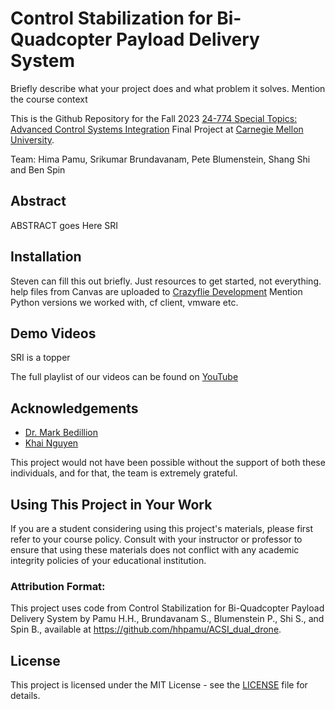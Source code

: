 # Control Stabilization for Bi-Quadcopter Payload Delivery System

Briefly describe what your project does and what problem it solves. Mention the course context

This is the Github Repository for the Fall 2023 <a href="https://www.meche.engineering.cmu.edu/education/courses/24-774.html" target="_blank">24-774 Special Topics: Advanced Control Systems Integration</a> Final Project at <a href="https://www.cmu.edu/" target="_blank">Carnegie Mellon University</a>.

Team: Hima Pamu, Srikumar Brundavanam, Pete Blumenstein, Shang Shi and Ben Spin

## Abstract
ABSTRACT goes Here SRI

## Installation
Steven can fill this out briefly. Just resources to get started, not everything. help files from Canvas are uploaded to <a href="https://github.com/hhpamu/ACSI_dual_drone/tree/main/Crazyflie%20Development" target="_blank">Crazyflie Development</a>
Mention Python versions we worked with, cf client, vmware etc.

## Demo Videos
SRI is a topper

The full playlist of our videos can be found on <a href="https://www.youtube.com/playlist?list=PLhjMVMo-iKefzUKCguJFhuCKCUdmlcipk" target="_blank">YouTube</a> 

## Acknowledgements
- <a href="https://www.andrew.cmu.edu/user/capn/" target="_blank">Dr. Mark Bedillion</a> 
- <a href="mailto:xkhai@cmu.edu">Khai Nguyen</a>

This project would not have been possible without the support of both these individuals, and for that, the team is extremely grateful.

## Using This Project in Your Work
<!--
If you wish to use any part of this project's code or resources in your own work, please adhere to the following guidelines:

1. **Proper Attribution**:
   - You must give appropriate credit to this project and its authors.
   - Mention by name all current authors of this project.
   - Provide a link back to the original repository of this project.
   - The attribution should be in a manner consistent with the MIT License under which this project is released.

2. **For Students**:
-->
If you are a student considering using this project's materials, please first refer to your course policy.
Consult with your instructor or professor to ensure that using these materials does not conflict with any academic integrity policies of your educational institution.

### Attribution Format:
This project uses code from Control Stabilization for Bi-Quadcopter Payload Delivery System by Pamu H.H., Brundavanam S., Blumenstein P., Shi S., and Spin B., available at https://github.com/hhpamu/ACSI_dual_drone.


## License
This project is licensed under the MIT License - see the [LICENSE](https://github.com/hhpamu/ACSI_dual_drone/blob/main/LICENSE) file for details.

